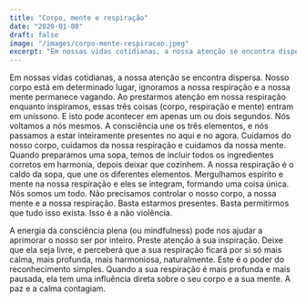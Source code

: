 ```yaml
---
title: "Corpo, mente e respiração"
date: "2020-01-08"
draft: false
image: "/images/corpo-mente-respiracao.jpeg"
excerpt: "Em nossas vidas cotidianas, a nossa atenção se encontra dispersa. Nosso corpo está em determinado lugar, ignoramos a nossa respiração e a nossa mente permanece vagando."
---
```


Em nossas vidas cotidianas, a nossa atenção se encontra dispersa. Nosso corpo está em determinado lugar, ignoramos a nossa respiração e a nossa mente permanece vagando. Ao prestarmos atenção em nossa respiração enquanto inspiramos, essas três coisas (corpo, respiração e mente) entram em uníssono. E isto pode acontecer em apenas um ou dois segundos. Nós voltamos a nós mesmos. A consciência une os três elementos, e nós passamos a estar inteiramente presentes no aqui e no agora. Cuidamos do nosso corpo, cuidamos da nossa respiração e cuidamos da nossa mente.
Quando preparamos uma sopa, temos de incluir todos os ingredientes corretos em harmonia, depois deixar que cozinhem. A nossa respiração é o caldo da sopa, que une os diferentes elementos. Mergulhamos espírito e mente na nossa respiração e eles se integram, formando uma coisa única. Nós somos um todo.
Não precisamos controlar o nosso corpo, a nossa mente e a nossa respiração. Basta estarmos presentes. Basta permitirmos que tudo isso exista. Isso é a não violência.

A energia da consciência plena (ou mindfulness) pode nos ajudar a aprimorar o nosso ser por inteiro. Preste atenção à sua inspiração. Deixe que ela seja livre, e perceberá que a sua respiração ficará por si só mais calma, mais profunda, mais harmoniosa, naturalmente. Este é o poder do reconhecimento simples. Quando a sua respiração é mais profunda e mais pausada, ela tem uma influência direta sobre o seu corpo e a sua mente. A paz e a calma contagiam.
